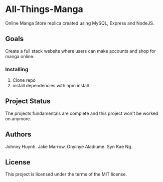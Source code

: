 # All-Things-Manga

Online Manga Store replica created using MySQL, Express and NodeJS.

## Goals

Create a full stack website where users can make accounts and shop for manga online.

### Installing

1. Clone repo
2. install dependencies with npm install

## Project Status

The projects fundamentals are complete and this project won't be worked on anymore.

## Authors

Johnny Huynh. 
Jake Marrow. 
Onyinye Aladiume. 
Syn Kae Ng. 

## License

This project is licensed under the terms of the MIT license.

